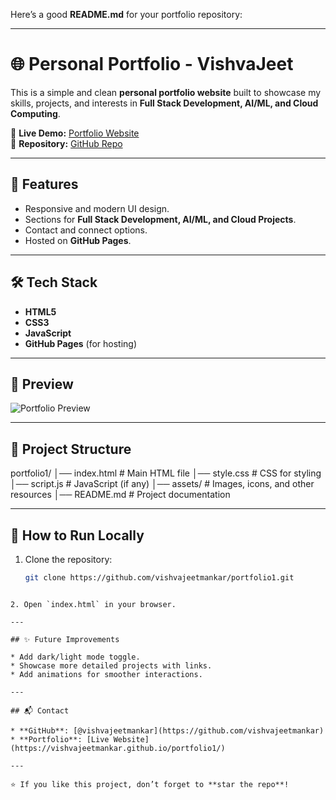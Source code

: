 Here’s a good **README.md** for your portfolio repository:

---
# 🌐 Personal Portfolio - VishvaJeet

This is a simple and clean **personal portfolio website** built to showcase my skills, projects, and interests in **Full Stack Development, AI/ML, and Cloud Computing**.  

🔗 **Live Demo:** [Portfolio Website](https://vishvajeetmankar.github.io/portfolio1/)  
📂 **Repository:** [GitHub Repo](https://github.com/vishvajeetmankar/portfolio1.git)

---

## 🚀 Features
- Responsive and modern UI design.  
- Sections for **Full Stack Development, AI/ML, and Cloud Projects**.  
- Contact and connect options.  
- Hosted on **GitHub Pages**.  

---

## 🛠️ Tech Stack
- **HTML5**  
- **CSS3**  
- **JavaScript**  
- **GitHub Pages** (for hosting)  

---

## 📸 Preview
![Portfolio Preview](https://raw.githubusercontent.com/vishvajeetmankar/portfolio1/main/preview.png)

---

## 📂 Project Structure

portfolio1/
│── index.html      # Main HTML file
│── style.css       # CSS for styling
│── script.js       # JavaScript (if any)
│── assets/         # Images, icons, and other resources
│── README.md       # Project documentation


---

## 🚀 How to Run Locally
1. Clone the repository:
   ```bash
   git clone https://github.com/vishvajeetmankar/portfolio1.git
````

2. Open `index.html` in your browser.

---

## ✨ Future Improvements

* Add dark/light mode toggle.
* Showcase more detailed projects with links.
* Add animations for smoother interactions.

---

## 📬 Contact

* **GitHub**: [@vishvajeetmankar](https://github.com/vishvajeetmankar)
* **Portfolio**: [Live Website](https://vishvajeetmankar.github.io/portfolio1/)

---

⭐ If you like this project, don’t forget to **star the repo**!
